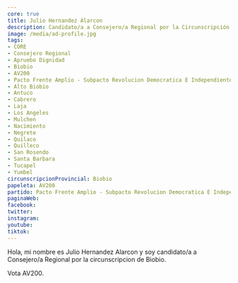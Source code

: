 ```yaml
---
core: true
title: Julio Hernandez Alarcon
description: Candidato/a a Consejero/a Regional por la Circunscripción de Biobio
image: /media/ad-profile.jpg
tags:
- CORE
- Consejero Regional
- Apruebo Dignidad
- Biobio
- AV200
- Pacto Frente Amplio - Subpacto Revolucion Democratica E Independientes - Independientes
- Alto Biobio
- Antuco
- Cabrero
- Laja
- Los Angeles
- Mulchen
- Nacimiento
- Negrete
- Quilaco
- Quilleco
- San Rosendo
- Santa Barbara
- Tucapel
- Yumbel
circunscripcionProvincial: Biobio
papeleta: AV200
partido: Pacto Frente Amplio - Subpacto Revolucion Democratica E Independientes - Independientes
paginaWeb:
facebook:
twitter:
instagram:
youtube:
tiktok:
---
```

Hola, mi nombre es Julio Hernandez Alarcon y soy candidato/a a Consejero/a Regional por la circunscripcion de Biobio.

Vota AV200.
